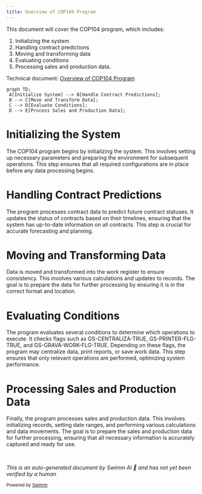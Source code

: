 ```yaml
---
title: Overview of COP104 Program
---
```

This document will cover the COP104 program, which includes:

1. Initializing the system
2. Handling contract predictions
3. Moving and transforming data
4. Evaluating conditions
5. Processing sales and production data.

Technical document: <SwmLink doc-title="Overview of COP104 Program">[Overview of COP104 Program](/.swm/overview-of-cop104-program.jdy7nxxs.sw.md)</SwmLink>

```mermaid
graph TD;
 A[Initialize System] --> B[Handle Contract Predictions];
 B --> C[Move and Transform Data];
 C --> D[Evaluate Conditions];
 D --> E[Process Sales and Production Data];
```

# Initializing the System

The COP104 program begins by initializing the system. This involves setting up necessary parameters and preparing the environment for subsequent operations. This step ensures that all required configurations are in place before any data processing begins.

# Handling Contract Predictions

The program processes contract data to predict future contract statuses. It updates the status of contracts based on their timelines, ensuring that the system has up-to-date information on all contracts. This step is crucial for accurate forecasting and planning.

# Moving and Transforming Data

Data is moved and transformed into the work register to ensure consistency. This involves various calculations and updates to records. The goal is to prepare the data for further processing by ensuring it is in the correct format and location.

# Evaluating Conditions

The program evaluates several conditions to determine which operations to execute. It checks flags such as GS-CENTRALIZA-TRUE, GS-PRINTER-FLG-TRUE, and GS-GRAVA-WORK-FLG-TRUE. Depending on these flags, the program may centralize data, print reports, or save work data. This step ensures that only relevant operations are performed, optimizing system performance.

# Processing Sales and Production Data

Finally, the program processes sales and production data. This involves initializing records, setting date ranges, and performing various calculations and data movements. The goal is to prepare the sales and production data for further processing, ensuring that all necessary information is accurately captured and ready for use.

&nbsp;

*This is an auto-generated document by Swimm AI 🌊 and has not yet been verified by a human*

<SwmMeta version="3.0.0" repo-id="Z2l0aHViJTNBJTNBa2VsbG8lM0ElM0Fzd2ltbWlv" repo-name="kello"><sup>Powered by [Swimm](/)</sup></SwmMeta>
